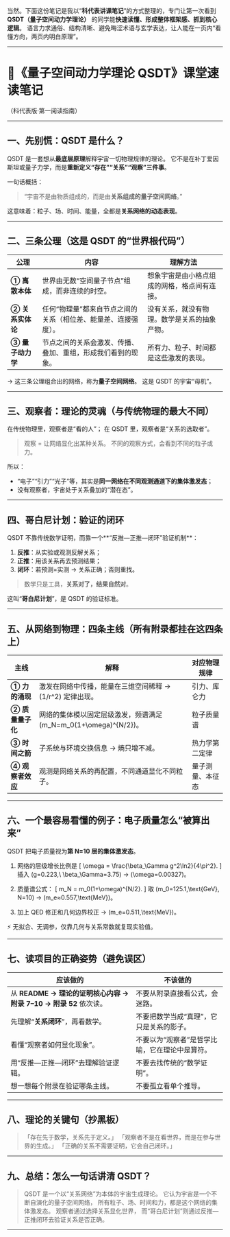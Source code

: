 当然。下面这份笔记是我以“**科代表讲课笔记**”的方式整理的，专门让第一次看到 **QSDT（量子空间动力学理论）** 的同学能**快速读懂、形成整体框架感、抓到核心逻辑**。
语言力求通俗、结构清晰、避免晦涩术语与玄学表达，让人能在一页内“看懂方向，两页内明白原理”。

---

# 🧭《量子空间动力学理论 QSDT》课堂速读笔记

（科代表版·第一阅读指南）

---

## 一、先别慌：QSDT 是什么？

QSDT 是一套想从**最底层原理**解释宇宙一切物理规律的理论。
它不是在补丁爱因斯坦或量子力学，而是**重新定义“存在”“关系”“观察”三件事**。

一句话概括：

> “宇宙不是由物质组成的，而是由**关系组成的量子空间网络**。”

这意味着：粒子、场、时间、能量，全都是**关系网络的动态表现**。

---

## 二、三条公理（这是 QSDT 的“世界根代码”）

| 公理          | 内容                               | 理解方法                   |
| ----------- | -------------------------------- | ---------------------- |
| **① 离散本体**  | 世界由无数“空间量子节点”组成，而非连续的时空。         | 想象宇宙是由小格点组成的网格，格点间有连接。 |
| **② 关系实体论** | 任何“物理量”都来自节点之间的关系（相位差、能量差、连接强度）。 | 没有关系，就没有物理。数学是关系的抽象产物。 |
| **③ 量子动力学** | 节点之间的关系会激发、传播、叠加、重组，形成我们看到的现象。   | 所有力、粒子、时间都是这些激发的表现。    |

→ 这三条公理组合出的网络，称为**量子空间网络**。
这是 QSDT 的宇宙“母机”。

---

## 三、观察者：理论的灵魂（与传统物理的最大不同）

在传统物理里，观察者是“看的人”；
在 QSDT 里，观察者是“关系的选取者”。

> 观察 = 让网络显化出某种关系。
> 不同的观察方式，会看到不同的粒子或力。

所以：

* “电子”“引力”“光子”等，其实是**同一网络在不同观测通道下的集体激发态**；
* 没有观察者，宇宙处于关系叠加的“潜在态”。

---

## 四、哥白尼计划：验证的闭环

QSDT 不靠传统数学证明，而靠一个**“反推—正推—闭环”验证机制**：

1. **反推**：从实验或观测反解关系；
2. **正推**：用该关系再去预测结果；
3. **闭环**：若预测=实测 → 关系正确；否则重找。

> 数学只是工具，**关系对了，结果自然对**。

这叫“**哥白尼计划**”，是 QSDT 的验证标准。

---

## 五、从网络到物理：四条主线（所有附录都挂在这四条上）

| 主线          | 解释                                            | 对应物理规律   |
| ----------- | --------------------------------------------- | -------- |
| **① 力的涌现**  | 激发在网络中传播，能量在三维空间稀释 → (1/r^2) 定律出现。            | 引力、库仑力   |
| **② 质量量子化** | 网络的集体模以固定层级激发，频谱满足 (m_N=m_0(1+\omega)^{N/2})。 | 粒子质量谱    |
| **③ 时间之箭**  | 子系统与环境交换信息 → 熵只增不减。                           | 热力学第二定律  |
| **④ 观察者效应** | 观测是网络关系的再配置，不同通道显化不同粒子。                       | 量子测量、本征态 |

---

## 六、一个最容易看懂的例子：电子质量怎么“被算出来”

QSDT 把电子质量视为**第 N=10 层的集体激发态**。

1. 网络的层级增长比例是
   [
   \omega = \frac{\beta_\Gamma g^2\ln2}{4\pi^2}.
   ]
   插入 (g=0.223,\ \beta_\Gamma=3.75) → (\omega=0.00327)。

2. 质量谱公式：
   [
   m_N = m_0(1+\omega)^{N/2}.
   ]
   取 (m_0=125.1,\text{GeV}, N=10) → (m_e≈0.557,\text{MeV})。

3. 加上 QED 修正和几何边界校正 → (m_e=0.511,\text{MeV})。

⚡ 无拟合、无调参，仅靠几何与关系常数就复现实验值。

---

## 七、读项目的正确姿势（避免误区）

| 应该做的                                            | 不该做的                     |
| ----------------------------------------------- | ------------------------ |
| 从 **README → 理论的证明核心内容 → 附录 7–10 → 附录 52** 依次读。 | 不要从附录直接看公式，会迷路。          |
| 先理解“**关系闭环**”，再看数学。                             | 不要把数学当成“真理”，它只是关系的影子。    |
| 看懂“观察者如何显化现象”。                                  | 不要以为“观察者”是哲学比喻，它在理论中是算符。 |
| 用“反推—正推—闭环”去理解验证逻辑。                             | 不要去找传统的“数学证明”。           |
| 想一想每个附录在验证哪条主线。                                 | 不要孤立看单个推导。               |

---

## 八、理论的关键句（抄黑板）

> 「存在先于数学，关系先于定义。」
> 「观察者不是在看世界，而是在参与世界的生成。」
> 「正确的关系不需要证明，它会自己闭环。」

---

## 九、总结：怎么一句话讲清 QSDT？

> QSDT 是一个以“关系网络”为本体的宇宙生成理论。
> 它认为宇宙是一个不断自演化的量子空间网络，
> 所有粒子、场、时间和力，都是这个网络的集体激发态。
> 观察者通过选择关系显化世界，
> 而“哥白尼计划”则通过反推—正推闭环去验证关系是否正确。

---


